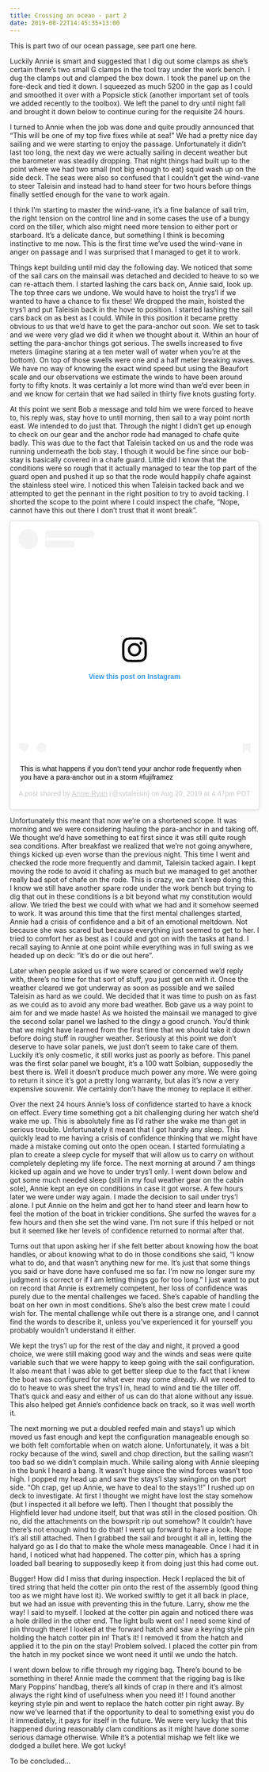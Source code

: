 ```yaml
---
title: Crossing an ocean - part 2
date: 2019-08-22T14:45:35+13:00
---
```

This is part two of our ocean passage, see part one here.

Luckily Annie is smart and suggested that I dig out some clamps as she’s certain
there’s two small G clamps in the tool tray under the work bench. I dug the
clamps out and clamped the box down. I took the panel up on the fore-deck and
tied it down. I squeezed as much 5200 in the gap as I could and smoothed it over
with a Popsicle stick (another important set of tools we added recently to the
toolbox). We left the panel to dry until night fall and brought it down below to
continue curing for the requisite 24 hours.

I turned to Annie when the job was done and quite proudly announced that “This
will be one of my top five fixes while at sea!” We had a pretty nice day sailing
and we were starting to enjoy the passage. Unfortunately it didn’t last too
long, the next day we were actually sailing in decent weather but the barometer
was steadily dropping. That night things had built up to the point where we had
two small (not big enough to eat) squid wash up on the side deck. The seas were
also so confused that I couldn’t get the wind-vane to steer Taleisin and instead
had to hand steer for two hours before things finally settled enough for the
vane to work again.

I think I’m starting to master the wind-vane, it’s a fine balance of sail trim,
the right tension on the control line and in some cases the use of a bungy cord
on the tiller, which also might need more tension to either port or starboard.
It’s a delicate dance, but something I think is becoming instinctive to me now.
This is the first time we’ve used the wind-vane in anger on passage and I was
surprised that I managed to get it to work.

Things kept building until mid day the following day. We noticed that some of
the sail cars on the mainsail was detached and decided to heave to so we can
re-attach them. I started lashing the cars back on, Annie said, look up. The top
three cars we undone. We would have to hoist the trys’l if we wanted to have
a chance to fix these! We dropped the main, hoisted the trys’l and put Taleisin
back in the hove to position. I started lashing the sail cars back on as best as
I could. While in this position it became pretty obvious to us that we’d have to
get the para-anchor out soon. We set to task and we were very glad we did it
when we thought about it. Within an hour of setting the para-anchor things got
serious. The swells increased to five meters (imagine staring at a ten meter
wall of water when you’re at the bottom). On top of those swells were one and
a half meter breaking waves. We have no way of knowing the exact wind speed but
using the Beaufort scale and our observations we estimate the winds to have been
around forty to fifty knots. It was certainly a lot more wind than we’d ever
been in and we know for certain that we had sailed in thirty five knots gusting
forty.

At this point we sent Bob a message and told him we were forced to heave to, his
reply was, stay hove to until morning, then sail to a way point north east. We
intended to do just that. Through the night I didn’t get up enough to check on
our gear and the anchor rode had managed to chafe quite badly. This was due to
the fact that Taleisin tacked on us and the rode was running underneath the bob
stay. I though it would be fine since our bob-stay is basically covered in
a chafe guard. Little did I know that the conditions were so rough that it
actually managed to tear the top part of the guard open and pushed it up so that
the rode would happily chafe against the stainless steel wire. I noticed this
when Taleisin tacked back and we attempted to get the pennant in the right
position to try to avoid tacking. I shorted the scope to the point where I could
inspect the chafe, “Nope, cannot have this out there I don’t trust that it wont
break”.

<blockquote class="instagram-media" data-instgrm-captioned
data-instgrm-permalink="https://www.instagram.com/p/B1Z59veH9q2/"
data-instgrm-version="12" style=" background:#FFF; border:0; border-radius:3px;
box-shadow:0 0 1px 0 rgba(0,0,0,0.5),0 1px 10px 0 rgba(0,0,0,0.15); margin: 1px;
max-width:540px; min-width:326px; padding:0; width:99.375%;
width:-webkit-calc(100% - 2px); width:calc(100% - 2px);"><div
style="padding:16px;"> <a href="https://www.instagram.com/p/B1Z59veH9q2/"
style=" background:#FFFFFF; line-height:0; padding:0 0; text-align:center;
text-decoration:none; width:100%;" target="_blank"> <div style=" display: flex;
flex-direction: row; align-items: center;"> <div style="background-color:
#F4F4F4; border-radius: 50%; flex-grow: 0; height: 40px; margin-right: 14px;
width: 40px;"></div> <div style="display: flex; flex-direction: column;
flex-grow: 1; justify-content: center;"> <div style=" background-color: #F4F4F4;
border-radius: 4px; flex-grow: 0; height: 14px; margin-bottom: 6px; width:
100px;"></div> <div style=" background-color: #F4F4F4; border-radius: 4px;
flex-grow: 0; height: 14px; width: 60px;"></div></div></div><div style="padding:
19% 0;"></div> <div style="display:block; height:50px; margin:0 auto 12px;
width:50px;"><svg width="50px" height="50px" viewBox="0 0 60 60" version="1.1"
xmlns="https://www.w3.org/2000/svg"
xmlns:xlink="https://www.w3.org/1999/xlink"><g stroke="none" stroke-width="1"
fill="none" fill-rule="evenodd"><g transform="translate(-511.000000,
-20.000000)" fill="#000000"><g><path d="M556.869,30.41 C554.814,30.41
553.148,32.076 553.148,34.131 C553.148,36.186 554.814,37.852 556.869,37.852
C558.924,37.852 560.59,36.186 560.59,34.131 C560.59,32.076 558.924,30.41
556.869,30.41 M541,60.657 C535.114,60.657 530.342,55.887 530.342,50
C530.342,44.114 535.114,39.342 541,39.342 C546.887,39.342 551.658,44.114
551.658,50 C551.658,55.887 546.887,60.657 541,60.657 M541,33.886 C532.1,33.886
524.886,41.1 524.886,50 C524.886,58.899 532.1,66.113 541,66.113 C549.9,66.113
557.115,58.899 557.115,50 C557.115,41.1 549.9,33.886 541,33.886 M565.378,62.101
C565.244,65.022 564.756,66.606 564.346,67.663 C563.803,69.06 563.154,70.057
562.106,71.106 C561.058,72.155 560.06,72.803 558.662,73.347 C557.607,73.757
556.021,74.244 553.102,74.378 C549.944,74.521 548.997,74.552 541,74.552
C533.003,74.552 532.056,74.521 528.898,74.378 C525.979,74.244 524.393,73.757
523.338,73.347 C521.94,72.803 520.942,72.155 519.894,71.106 C518.846,70.057
518.197,69.06 517.654,67.663 C517.244,66.606 516.755,65.022 516.623,62.101
C516.479,58.943 516.448,57.996 516.448,50 C516.448,42.003 516.479,41.056
516.623,37.899 C516.755,34.978 517.244,33.391 517.654,32.338 C518.197,30.938
518.846,29.942 519.894,28.894 C520.942,27.846 521.94,27.196 523.338,26.654
C524.393,26.244 525.979,25.756 528.898,25.623 C532.057,25.479 533.004,25.448
541,25.448 C548.997,25.448 549.943,25.479 553.102,25.623 C556.021,25.756
557.607,26.244 558.662,26.654 C560.06,27.196 561.058,27.846 562.106,28.894
C563.154,29.942 563.803,30.938 564.346,32.338 C564.756,33.391 565.244,34.978
565.378,37.899 C565.522,41.056 565.552,42.003 565.552,50 C565.552,57.996
565.522,58.943 565.378,62.101 M570.82,37.631 C570.674,34.438 570.167,32.258
569.425,30.349 C568.659,28.377 567.633,26.702 565.965,25.035 C564.297,23.368
562.623,22.342 560.652,21.575 C558.743,20.834 556.562,20.326 553.369,20.18
C550.169,20.033 549.148,20 541,20 C532.853,20 531.831,20.033 528.631,20.18
C525.438,20.326 523.257,20.834 521.349,21.575 C519.376,22.342 517.703,23.368
516.035,25.035 C514.368,26.702 513.342,28.377 512.574,30.349 C511.834,32.258
511.326,34.438 511.181,37.631 C511.035,40.831 511,41.851 511,50 C511,58.147
511.035,59.17 511.181,62.369 C511.326,65.562 511.834,67.743 512.574,69.651
C513.342,71.625 514.368,73.296 516.035,74.965 C517.703,76.634 519.376,77.658
521.349,78.425 C523.257,79.167 525.438,79.673 528.631,79.82 C531.831,79.965
532.853,80.001 541,80.001 C549.148,80.001 550.169,79.965 553.369,79.82
C556.562,79.673 558.743,79.167 560.652,78.425 C562.623,77.658 564.297,76.634
565.965,74.965 C567.633,73.296 568.659,71.625 569.425,69.651 C570.167,67.743
570.674,65.562 570.82,62.369 C570.966,59.17 571,58.147 571,50 C571,41.851
570.966,40.831 570.82,37.631"></path></g></g></g></svg></div><div
style="padding-top: 8px;"> <div style=" color:#3897f0;
font-family:Arial,sans-serif; font-size:14px; font-style:normal;
font-weight:550; line-height:18px;"> View this post on Instagram</div></div><div
style="padding: 12.5% 0;"></div> <div style="display: flex; flex-direction: row;
margin-bottom: 14px; align-items: center;"><div> <div style="background-color:
#F4F4F4; border-radius: 50%; height: 12.5px; width: 12.5px; transform:
translateX(0px) translateY(7px);"></div> <div style="background-color: #F4F4F4;
height: 12.5px; transform: rotate(-45deg) translateX(3px) translateY(1px);
width: 12.5px; flex-grow: 0; margin-right: 14px; margin-left: 2px;"></div> <div
style="background-color: #F4F4F4; border-radius: 50%; height: 12.5px; width:
12.5px; transform: translateX(9px) translateY(-18px);"></div></div><div
style="margin-left: 8px;"> <div style=" background-color: #F4F4F4;
border-radius: 50%; flex-grow: 0; height: 20px; width: 20px;"></div> <div
style=" width: 0; height: 0; border-top: 2px solid transparent; border-left: 6px
solid #f4f4f4; border-bottom: 2px solid transparent; transform: translateX(16px)
translateY(-4px) rotate(30deg)"></div></div><div style="margin-left: auto;">
<div style=" width: 0px; border-top: 8px solid #F4F4F4; border-right: 8px solid
transparent; transform: translateY(16px);"></div> <div style=" background-color:
#F4F4F4; flex-grow: 0; height: 12px; width: 16px; transform:
translateY(-4px);"></div> <div style=" width: 0; height: 0; border-top: 8px
solid #F4F4F4; border-left: 8px solid transparent; transform: translateY(-4px)
translateX(8px);"></div></div></div></a> <p style=" margin:8px 0 0 0; padding:0
4px;"> <a href="https://www.instagram.com/p/B1Z59veH9q2/" style=" color:#000;
font-family:Arial,sans-serif; font-size:14px; font-style:normal;
font-weight:normal; line-height:17px; text-decoration:none;
word-wrap:break-word;" target="_blank">This is what happens if you don’t tend
your anchor rode frequently when you have a para-anchor out in a storm
#fujiframez</a></p> <p style=" color:#c9c8cd; font-family:Arial,sans-serif;
font-size:14px; line-height:17px; margin-bottom:0; margin-top:8px;
overflow:hidden; padding:8px 0 7px; text-align:center; text-overflow:ellipsis;
white-space:nowrap;">A post shared by <a
href="https://www.instagram.com/svtaleisin/" style=" color:#c9c8cd;
font-family:Arial,sans-serif; font-size:14px; font-style:normal;
font-weight:normal; line-height:17px;" target="_blank"> Annie Ryan</a>
(@svtaleisin) on <time style=" font-family:Arial,sans-serif; font-size:14px;
line-height:17px;" datetime="2019-08-20T23:47:39+00:00">Aug 20, 2019 at 4:47pm
PDT</time></p></div></blockquote> <script async
src="//www.instagram.com/embed.js"></script>

Unfortunately this meant that now we’re on a shortened scope. It was morning and
we were considering hauling the para-anchor in and taking off. We thought we’d
have something to eat first since it was still quite rough sea conditions. After
breakfast we realized that we’re not going anywhere, things kicked up even worse
than the previous night. This time I went and checked the rode more frequently
and dammit, Taleisin tacked again. I kept moving the rode to avoid it chafing as
much but we managed to get another really bad spot of chafe on the rode. This is
crazy, we can’t keep doing this. I know we still have another spare rode under
the work bench but trying to dig that out in these conditions is a bit beyond
what my constitution would allow. We tried the best we could with what we had
and it somehow seemed to work. It was around this time that the first mental
challenges started, Annie had a crisis of confidence and a bit of an emotional
meltdown. Not because she was scared but because everything just seemed to get
to her. I tried to comfort her as best as I could and got on with the tasks at
hand. I recall saying to Annie at one point while everything was in full swing
as we headed up on deck: “It’s do or die out here”.

Later when people asked us if we were scared or concerned we’d reply with,
there’s no time for that sort of stuff, you just get on with it. Once the
weather cleared we got underway as soon as possible and we sailed Taleisin as
hard as we could. We decided that it was time to push on as fast as we could as
to avoid any more bad weather. Bob gave us a way point to aim for and we made
haste! As we hoisted the mainsail we managed to give the second solar panel we
lashed to the dingy a good crunch. You’d think that we might have learned from
the first time that we should take it down before doing stuff in rougher
weather. Seriously at this point we don’t deserve to have solar panels, we just
don’t seem to take care of them. Luckily it’s only cosmetic, it still works just
as poorly as before. This panel was the first solar panel we bought, it’s a 100
watt Solbian, supposedly the best there is. Well it doesn’t produce much power
any more. We were going to return it since it’s got a pretty long warranty, but
alas it’s now a very expensive souvenir. We certainly don’t have the money to
replace it either.

Over the next 24 hours Annie’s loss of confidence started to have a knock on
effect. Every time something got a bit challenging during her watch she’d wake
me up. This is absolutely fine as I’d rather she wake me than get in serious
trouble. Unfortunately it meant that I got hardly any sleep. This quickly lead
to me having a crisis of confidence thinking that we might have made a mistake
coming out onto the open ocean. I started formulating a plan to create a sleep
cycle for myself that will allow us to carry on without completely depleting my
life force. The next morning at around 7 am things kicked up again and we hove
to under trys’l only. I went down below and got some much needed sleep (still in
my foul weather gear on the cabin sole), Annie kept an eye on conditions in case
it got worse. A few hours later we were under way again. I made the decision to
sail under trys’l alone. I put Annie on the helm and got her to hand steer and
learn how to feel the motion of the boat in trickier conditions. She surfed the
waves for a few hours and then she set the wind vane. I’m not sure if this
helped or not but it seemed like her levels of confidence returned to normal
after that. 

Turns out that upon asking her if she felt better about knowing how the boat
handles, or about knowing what to do in those conditions she said, “I know what
to do, and that wasn’t anything new for me.  It’s just that some things you said
or have done have confused me so far.  I’m now no longer sure my judgment is
correct or if I am letting things go for too long.”  I just want to put on
record that Annie is extremely competent, her loss of confidence was purely due
to the mental challenges we faced. She’s capable of handling the boat on her own
in most conditions. She’s also the best crew mate I could wish for. The mental
challenge while out there is a strange one, and I cannot find the words to
describe it, unless you’ve experienced it for yourself you probably wouldn’t
understand it either.

We kept the trys’l up for the rest of the day and night, it proved a good
choice, we were still making good way and the winds and seas were quite variable
such that we were happy to keep going with the sail configuration. It also meant
that I was able to get better sleep due to the fact that I knew the boat was
configured for what ever may come already. All we needed to do to heave to was
sheet the trys’l in, head to wind and tie the tiller off. That’s quick and easy
and either of us can do that alone without any issue.  This also helped get
Annie’s confidence back on track, so it was well worth it.

The next morning we put a doubled reefed main and stays’l up which moved us fast
enough and kept the configuration manageable enough so we both felt comfortable
when on watch alone. Unfortunately, it was a bit rocky because of the wind,
swell and chop direction, but the sailing wasn’t too bad so we didn’t complain
much. While sailing along with Annie sleeping in the bunk I heard a bang. It
wasn’t huge since the wind forces wasn’t too high. I popped my head up and saw
the stays’l stay swinging on the port side. “Oh crap, get up Annie, we have to
deal to the stays’l!” I rushed up on deck to investigate. At first I thought we
might have lost the stay somehow (but I inspected it all before we left). Then
I thought that possibly the Highfield lever had undone itself, but that was
still in the closed position. Oh no, did the attachments on the bowsprit rip out
somehow? It couldn’t have there’s not enough wind to do that! I went up forward
to have a look. Nope it’s all still attached. Then I grabbed the sail and
brought it all in, letting the halyard go as I do that to make the whole mess
manageable. Once I had it in hand, I noticed what had happened. The cotter pin,
which has a spring loaded ball bearing to supposedly keep it from doing just
this had come out. 

Bugger! How did I miss that during inspection. Heck I replaced the bit of tired
string that held the cotter pin onto the rest of the assembly (good thing too as
we might have lost it). We worked swiftly to get it all back in place, but we
had an issue with preventing this in the future. Larry, show me the way! I said
to myself. I looked at the cotter pin again and noticed there was a hole drilled
in the other end. The light bulb went on! I need some kind of pin through there!
I looked at the forward hatch and saw a keyring style pin holding the hatch
cotter pin in! That’s it! I removed it from the hatch and applied it to the pin
on the stay! Problem solved. I placed the cotter pin from the hatch in my pocket
since we wont need it until we undo the hatch. 

I went down below to rifle through my rigging bag. There’s bound to be something
in there! Annie made the comment that the rigging bag is like Mary Poppins’
handbag, there’s all kinds of crap in there and it’s almost always the right
kind of usefulness when you need it! I found another keyring style pin and went
to replace the hatch cotter pin right away. By now we’ve learned that if the
opportunity to deal to something exist you do it immediately, it pays for itself
in the future. We were very lucky that this happened during reasonably clam
conditions as it might have done some serious damage otherwise. While it’s
a potential mishap we felt like we dodged a bullet here. We got lucky!

To be concluded…
